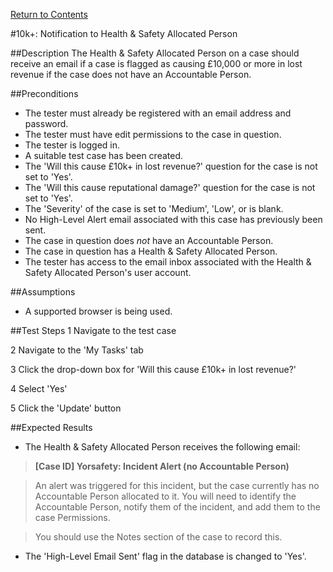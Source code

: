 [Return to Contents](https://github.com/infojam-james/test-cases/blob/master/Contents.md)

#10k+: Notification to Health & Safety Allocated Person

##Description
The Health & Safety Allocated Person on a case should receive an email if a case is flagged as causing £10,000 or more in lost revenue if the case does not have an Accountable Person.

##Preconditions
+ The tester must already be registered with an email address and password.
+ The tester must have edit permissions to the case in question.
+ The tester is logged in.
+ A suitable test case has been created.
+ The 'Will this cause £10k+ in lost revenue?' question for the case is not set to 'Yes'.
+ The 'Will this cause reputational damage?' question for the case is not set to 'Yes'.
+ The 'Severity' of the case is set to 'Medium', 'Low', or is blank.
+ No High-Level Alert email associated with this case has previously been sent.
+ The case in question does *not* have an Accountable Person.
+ The case in question has a Health & Safety Allocated Person.
+ The tester has access to the email inbox associated with the Health & Safety Allocated Person's user account.

##Assumptions
+ A supported browser is being used.

##Test Steps
1 Navigate to the test case

2 Navigate to the 'My Tasks' tab

3 Click the drop-down box for 'Will this cause £10k+ in lost revenue?'

4 Select 'Yes'

5 Click the 'Update' button

##Expected Results

+ The Health & Safety Allocated Person receives the following email:

>**[Case ID] Yorsafety: Incident Alert (no Accountable Person)**

>An alert was triggered for this incident, but the case currently has no Accountable Person allocated to it.  You will need to identify the Accountable Person, notify them of the incident, and add them to the case Permissions.

>You should use the Notes section of the case to record this.

+ The 'High-Level Email Sent' flag in the database is changed to 'Yes'.

